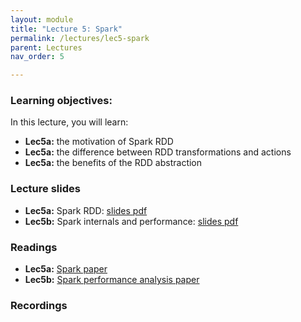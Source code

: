 ```yaml
---
layout: module
title: "Lecture 5: Spark"
permalink: /lectures/lec5-spark
parent: Lectures
nav_order: 5

---
```


### Learning objectives:

In this lecture, you will learn:

* **Lec5a:** the motivation of Spark RDD
* **Lec5a:** the difference between RDD transformations and actions
* **Lec5a:** the benefits of the RDD abstraction



### Lecture slides

* **Lec5a:** Spark RDD: [slides pdf](/ds5110-cs5501-spring24/assets/docs/lec5a-spark-rdd.pdf)
* **Lec5b:** Spark internals and performance: [slides pdf](/ds5110-cs5501-spring24/assets/docs/lec5b-spark-perf.pdf)



### Readings 

* **Lec5a:** [Spark paper](https://www.usenix.org/conference/nsdi12/technical-sessions/presentation/zaharia)
* **Lec5b:** [Spark performance analysis paper](https://www.usenix.org/conference/nsdi15/technical-sessions/presentation/ousterhout)



### Recordings



